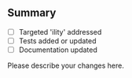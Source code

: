 ## Summary
- [ ] Targeted 'ility' addressed
- [ ] Tests added or updated
- [ ] Documentation updated

Please describe your changes here.
